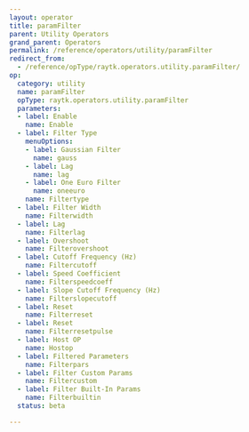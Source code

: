 ```yaml
---
layout: operator
title: paramFilter
parent: Utility Operators
grand_parent: Operators
permalink: /reference/operators/utility/paramFilter
redirect_from:
  - /reference/opType/raytk.operators.utility.paramFilter/
op:
  category: utility
  name: paramFilter
  opType: raytk.operators.utility.paramFilter
  parameters:
  - label: Enable
    name: Enable
  - label: Filter Type
    menuOptions:
    - label: Gaussian Filter
      name: gauss
    - label: Lag
      name: lag
    - label: One Euro Filter
      name: oneeuro
    name: Filtertype
  - label: Filter Width
    name: Filterwidth
  - label: Lag
    name: Filterlag
  - label: Overshoot
    name: Filterovershoot
  - label: Cutoff Frequency (Hz)
    name: Filtercutoff
  - label: Speed Coefficient
    name: Filterspeedcoeff
  - label: Slope Cutoff Frequency (Hz)
    name: Filterslopecutoff
  - label: Reset
    name: Filterreset
  - label: Reset
    name: Filterresetpulse
  - label: Host OP
    name: Hostop
  - label: Filtered Parameters
    name: Filterpars
  - label: Filter Custom Params
    name: Filtercustom
  - label: Filter Built-In Params
    name: Filterbuiltin
  status: beta

---
```

